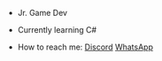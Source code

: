 - Jr. Game Dev

- Currently learning C#

- How to reach me: [Discord](https://discord.com/users/719513697730691113) [WhatsApp](https://api.whatsapp.com/send?phone=+34722184586)
